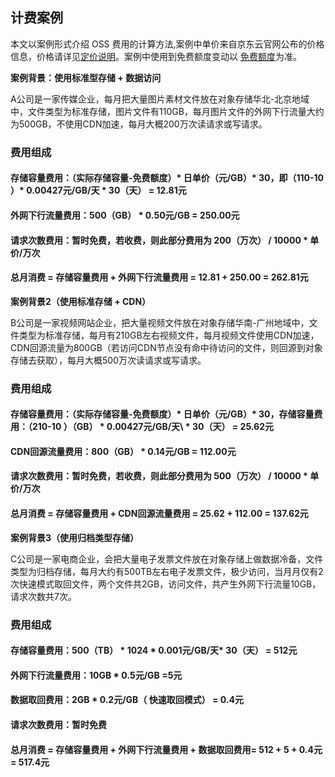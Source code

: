 ## 计费案例

本文以案例形式介绍 OSS 费用的计算方法,案例中单价来自京东云官网公布的价格信息，价格请详见[定价说明](./Price-Overview.md)。案例中使用到免费额度变动以
[免费额度](./Free-Tier-For-Oss.md)为准。

**案例背景：使用标准型存储 + 数据访问**

A公司是一家传媒企业，每月把大量图片素材文件放在对象存储华北-北京地域中，文件类型为标准存储，图片文件有110GB，每月图片文件的外网下行流量大约为500GB，不使用CDN加速，每月大概200万次读请求或写请求。

### 费用组成

#### 存储容量费用：（实际存储容量-免费额度）\* 日单价（元/GB）\* 30，即（110-10 ）* 0.00427元/GB/天 * 30（天） = 12.81元

#### 外网下行流量费用：500（GB） * 0.50元/GB = 250.00元

#### 请求次数费用：暂时免费，若收费，则此部分费用为 200（万次） / 10000  * 单价/万次

#### 总月消费 = 存储容量费用 + 外网下行流量费用 = 12.81 + 250.00 = 262.81元

**案例背景2（使用标准存储 + CDN）**

B公司是一家视频网站企业，把大量视频文件放在对象存储华南-广州地域中，文件类型为标准存储，每月有210GB左右视频文件，每月视频文件使用CDN加速，CDN回源流量为800GB（若访问CDN节点没有命中待访问的文件，则回源到对象存储去获取），每月大概500万次读请求或写请求。

### 费用组成

#### 存储容量费用：（实际存储容量-免费额度）\* 日单价（元/GB）\* 30，存储容量费用：（210-10 ）（GB） \* 0.00427元/GB/天\ * 30（天） = 25.62元

#### CDN回源流量费用：800（GB） * 0.14元/GB = 112.00元

#### 请求次数费用：暂时免费，若收费，则此部分费用为 500（万次） / 10000  * 单价/万次

#### 总月消费 = 存储容量费用 + CDN回源流量费用 = 25.62 + 112.00 = 137.62元

**案例背景3（使用归档类型存储）**

C公司是一家电商企业，会把大量电子发票文件放在对象存储上做数据冷备，文件类型为归档存储，每月大约有500TB左右电子发票文件，极少访问，当月月仅有2次快速模式取回文件，两个文件共2GB，访问文件，共产生外网下行流量10GB，请求次数共7次。



### 费用组成

####  存储容量费用：500（TB） \*  1024 \*  0.001元/GB/天\*  30（天） = 512元

####  外网下行流量费用：10GB \*  0.5元/GB =5元

####  数据取回费用：2GB \* 0.2元/GB（ 快速取回模式） = 0.4元

####  请求次数费用：暂时免费

####  总月消费 = 存储容量费用 + 外网下行流量费用 + 数据取回费用= 512 + 5 + 0.4元 = 517.4元
